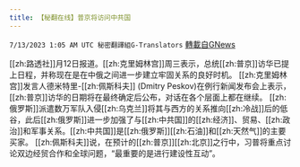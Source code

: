 ```yaml
---
title: 【秘翻在线】普京将访问中共国
---
```

`7/13/2023 1:05 AM UTC 秘密翻譯組G-Translators` [轉載自GNews](https://gnews.org/articles/1456473)

[[zh:路透社]]月12日报道。[[zh:克里姆林宫]]周三表示，总统[[zh:普京]]访华已提上日程，并称现在是在中俄之间进一步建立牢固关系的良好时机。
[[zh:克里姆林宫]]发言人德米特里-[[zh:佩斯科夫]] (Dmitry Peskov)在例行新闻发布会上表示，[[zh:普京]]访华的日期将在最终确定后公布，对话在各个层面上都在继续。
[[zh:俄罗斯]]派遣数万军队入侵[[zh:乌克兰]]将其与西方的关系推向[[zh:冷战]]后的低谷，此后[[zh:俄罗斯]]进一步加强了与[[zh:中共国]]的[[zh:经济]]、贸易、[[zh:政治]]和军事关系。[[zh:中共国]]是[[zh:俄罗斯]][[zh:石油]]和[[zh:天然气]]的主要买家。
[[zh:佩斯科夫]]说，在预计的[[zh:普京]][[zh:北京]]之行中，习普将重点讨论双边经贸合作和全球问题，“最重要的是进行建设性互动”。

